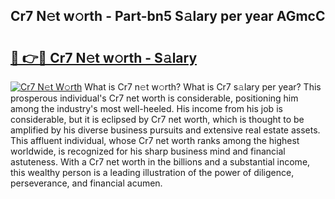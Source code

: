 ## Cr7 N𝚎t w𝚘rth - Part-bn5 S𝚊lary per year AGmcC

# <h2><a href="http://gc0cc79.nevu.top/?p=Cr7">🔗 👉🔴 Cr7 N𝚎t w𝚘rth - S𝚊lary</a></h2>

[![Cr7 N𝚎t W𝚘rth](https://i.imgur.com/Oavwk0R.jpeg)](http://gc0cc79.nevu.top/?p=Cr7)
What is Cr7 n𝚎t w𝚘rth? What is Cr7 s𝚊lary per year?
This prosperous individual's Cr7 net worth is considerable, positioning him among the industry's most well-heeled. His income from his job is considerable, but it is eclipsed by Cr7 net worth, which is thought to be amplified by his diverse business pursuits and extensive real estate assets. This affluent individual, whose Cr7 net worth ranks among the highest worldwide, is recognized for his sharp business mind and financial astuteness. With a Cr7 net worth in the billions and a substantial income, this wealthy person is a leading illustration of the power of diligence, perseverance, and financial acumen.
